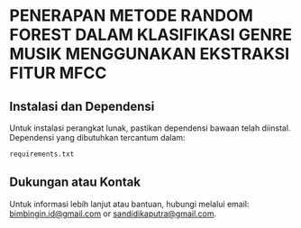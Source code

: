 # PENERAPAN METODE RANDOM FOREST DALAM KLASIFIKASI GENRE MUSIK MENGGUNAKAN EKSTRAKSI FITUR MFCC

## Instalasi dan Dependensi

Untuk instalasi perangkat lunak, pastikan dependensi bawaan telah diinstal. Dependensi yang dibutuhkan tercantum dalam:

```bash
requirements.txt
```

## Dukungan atau Kontak

Untuk informasi lebih lanjut atau bantuan, hubungi melalui email: bimbingin.id@gmail.com or sandidikaputra@gmail.com.
